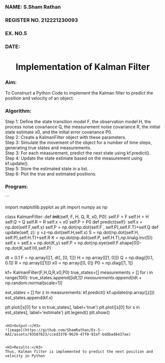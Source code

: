 <H3>NAME: S.Sham Rathan </H3>
<H3>REGISTER NO. 212221230093</H3>
<H3>EX. NO.5</H3>
<H3>DATE:</H3>
<H1 ALIGN =CENTER> Implementation of Kalman Filter</H1>
<H3>Aim:</H3> To Construct a Python Code to implement the Kalman filter to predict the position and velocity of an object.
<H3>Algorithm:</H3>
Step 1: Define the state transition model F, the observation model H, the process noise covariance Q, the measurement noise covariance R, the initial state estimate x0, and the initial error covariance P0.<BR>
Step 2:  Create a KalmanFilter object with these parameters.<BR>
Step 3: Simulate the movement of the object for a number of time steps, generating true states and measurements. <BR>
Step 3: For each measurement, predict the next state using kf.predict().<BR>
Step 4: Update the state estimate based on the measurement using kf.update().<BR>
Step 5: Store the estimated state in a list.<BR>
Step 6: Plot the true and estimated positions.<BR>
<H3>Program:</H3>
```

import matplotlib.pyplot as plt
import numpy as np

class KalmanFilter:
    def __init__(self, F, H, Q, R, x0, P0):
        self.F = F
        self.H = H 
        self.Q = Q 
        self.R = R
        self.x = x0
        self.P = P0
    def predict(self):
        self.x = np.dot(self.F,self.x)
        self.P = np.dot(np.dot(self.F , self.P),self.F.T)+self.Q
    def update(self, z):
        y =z-np.dot(self.H,self.x)
        S = np.dot(np.dot(self.H, self.P),self.H.T)+self.R
        K = np.dot(np.dot(self.P, self.H.T),np.linalg.inv(S))
        self.x = self.x + np.dot(K,y)
        self.P = np.dot(np.eye(self.F.shape[0])-np.dot(K,self.H),self.P)

dt = 0.1
F = np.array([[1, dt], [0, 1]])
H = np.array([[1, 0]])
Q = np.diag([0.1, 0.1])
R = np.array([[1]])
x0 = np.array([0, 0])
P0 = np.diag([1, 1])

kf= KalmanFilter(F,H,Q,R,x0,P0)
true_states=[]
measurements = []
for i in range(100):
  true_states.append([i*dt,1])
  measurements.append(i*dt + np.random.normal(scale=1))

est_states = []
for z in measurements:
      kf.predict()
      kf.update(np.array([z]))
      est_states.append(kf.x)

plt.plot([s[0] for s in true_states], label='true')
plt.plot([s[0] for s in est_states], label='estimate')
plt.legend()
plt.show()
```

<H3>Output:</H3>
![image](https://github.com/ShamRathan/Ex-5--AAI/assets/93587823/cced3378-9629-47f0-92af-bddbad6437ae)


<H3>Results:</H3>
Thus, Kalman filter is implemented to predict the next position and   velocity in Python



